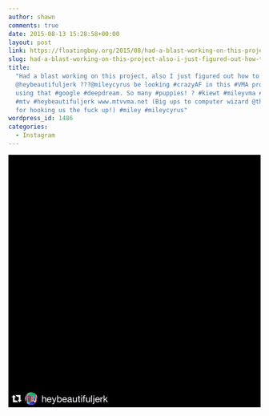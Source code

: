 ```yaml
---
author: shawn
comments: true
date: 2015-08-13 15:28:58+00:00
layout: post
link: https://floatingboy.org/2015/08/had-a-blast-working-on-this-project-also-i-just-figured-out-how-to-repost-heybeautifuljerk-mileycyrus-be-looking-crazyaf-in-this-vma-promo-right-hurr-using-that-google-deepdream-so-many/
slug: had-a-blast-working-on-this-project-also-i-just-figured-out-how-to-repost-heybeautifuljerk-mileycyrus-be-looking-crazyaf-in-this-vma-promo-right-hurr-using-that-google-deepdream-so-many
title:
  "Had a blast working on this project, also I just figured out how to #repost
  @heybeautifuljerk ???@mileycyrus be looking #crazyAF in this #VMA promo right hurr,
  using that #google #deepdream. So many #puppies! ? #kiewt #mileyvma #smilers #mileythemovement
  #mtv #heybeautifuljerk www.mtvvma.net (Big ups to computer wizard @thewrenchpilot
  for hooking us the fuck up!) #miley #mileycyrus"
wordpress_id: 1486
categories:
  - Instagram
---
```


[![Had a blast working on this project, also I just figured out how to #repost @heybeautifuljerk ???@mileycyrus be looking #crazyAF in this #VMA promo right hurr, using that #google #deepdream. So many #puppies! ? #kiewt #mileyvma #smilers #mileythemovement #mtv #heybeautifuljerk www.mtvvma.net (Big ups to computer wizard @thewrenchpilot for hooking us the fuck up!) #miley #mileycyrus](/assets/media/2015/08/11375262_1454260341547090_78549370_n.jpg)](/assets/media/2015/08/11375262_1454260341547090_78549370_n.jpg)
